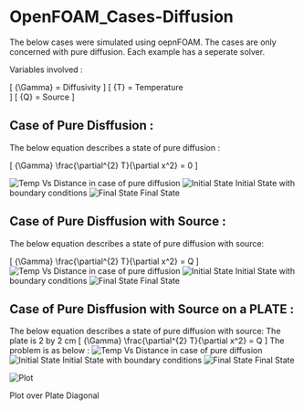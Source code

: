 # OpenFOAM_Cases-Diffusion
The below cases were simulated using oepnFOAM. The cases are only concerned with pure diffusion. Each example has a seperate solver.

Variables involved :

\[
{\Gamma} =  Diffusivity
\]
\[
{T} =  Temperature  
\]
\[
{Q} =  Source
\]



## Case of Pure Disffusion :

The below equation describes a state of pure diffusion :

\[
{\Gamma} \frac{\partial^{2} T}{\partial x^2} = 0
\]

![Temp Vs Distance in case of pure diffusion](SteadyDiffusion/Results/Example_1_Diffusion_only/temp.distance.png)
![Initial State](SteadyDiffusion/Results/Example_1_Diffusion_only/initial.png)
Initial State with boundary conditions
![Final State](SteadyDiffusion/Results/Example_1_Diffusion_only/final.png)
Final State
## Case of Pure Disffusion with Source :

The below equation describes a state of pure diffusion with source:

\[
{\Gamma} \frac{\partial^{2} T}{\partial x^2} = Q
\]
![Temp Vs Distance in case of pure diffusion](SteadyDiffusion/Results/Example_2_Diff_with_Source/temp_distance.png)
![Initial State](SteadyDiffusion/Results/Example_2_Diff_with_Source/initial.png)
Initial State with boundary conditions
![Final State](SteadyDiffusion/Results/Example_2_Diff_with_Source/final.png)
Final State

## Case of Pure Disffusion with Source on a PLATE :

The below equation describes a state of pure diffusion with source:
The plate is 2 by 2 cm
\[
{\Gamma} \frac{\partial^{2} T}{\partial x^2} = Q
\]
The problem is as below :
![Temp Vs Distance in case of pure diffusion](SteadyDiffusion/Results/Example_4_Diff_Plate/problem.png)
![Initial State](SteadyDiffusion/Results/Example_4_Diff_Plate/Initial_State.png)
Initial State with boundary conditions
![Final State](SteadyDiffusion/Results/Example_4_Diff_Plate/Final_state.png)
Final State

![Plot](SteadyDiffusion/Results/Example_4_Diff_Plate/chart.png)

Plot over Plate Diagonal
